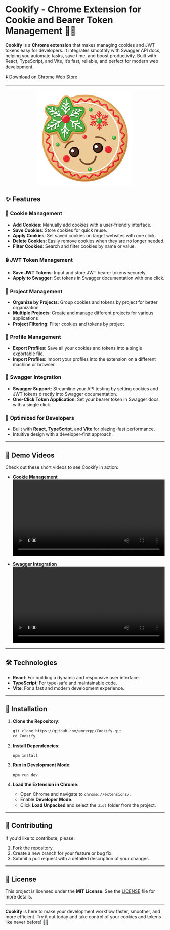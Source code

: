 

# Cookify - Chrome Extension for Cookie and Bearer Token Management 🍪🔑


**Cookify** is a **Chrome extension** that makes managing cookies and JWT tokens easy for developers. It integrates smoothly with Swagger API docs, helping you automate tasks, save time, and boost productivity. Built with React, TypeScript, and Vite, it’s fast, reliable, and perfect for modern web development.

[⬇️ Download on Chrome Web Store](https://chromewebstore.google.com/detail/cookify/mafdkfnimilggjneibkjfejlnhcecnjd)

---

<p align="center">
<img width="300" height="300" align="center" src="public/icon/icon.svg" alt="Cookify Logo" style="min-width: 300px">
</p>

## ✨ Features

### 🔑 **Cookie Management**
- **Add Cookies**: Manually add cookies with a user-friendly interface.
- **Save Cookies**: Store cookies for quick reuse.
- **Apply Cookies**: Set saved cookies on target websites with one click.
- **Delete Cookies**: Easily remove cookies when they are no longer needed.
- **Filter Cookies**: Search and filter cookies by name or value.

### 🔒 **JWT Token Management**
- **Save JWT Tokens**: Input and store JWT bearer tokens securely.
- **Apply to Swagger**: Set tokens in Swagger documentation with one click.

### 🎯 **Project Management**
- **Organize by Projects**: Group cookies and tokens by project for better organization
- **Multiple Projects**: Create and manage different projects for various applications
- **Project Filtering**: Filter cookies and tokens by project

### 🔄 **Profile Management**
- **Export Profiles**: Save all your cookies and tokens into a single exportable file.
- **Import Profiles**: Import your profiles into the extension on a different machine or browser.

### 📜 **Swagger Integration**
- **Swagger Support**: Streamline your API testing by setting cookies and JWT tokens directly into Swagger documentation.
- **One-Click Token Application**: Set your bearer token in Swagger docs with a single click.

### 🚀 **Optimized for Developers**
- Built with **React**, **TypeScript**, and **Vite** for blazing-fast performance.
- Intuitive design with a developer-first approach.

---

## 🎥 Demo Videos
Check out these short videos to see Cookify in action:

- **Cookie Management**
<video src="https://github.com/user-attachments/assets/bd5238dc-8e9f-4638-9038-1929623f3af3" controls width="100%"></video>



- **Swagger Integration**
<video src="https://github.com/user-attachments/assets/556fab44-7374-4294-933c-7a982f7d3083" controls width="100%"></video>






---


## 🛠️ Technologies

- **React**: For building a dynamic and responsive user interface.
- **TypeScript**: For type-safe and maintainable code.
- **Vite**: For a fast and modern development experience.

---


## 🚀 Installation

1. **Clone the Repository**:
   ```
   git clone https://github.com/emrecpp/Cookify.git
   cd Cookify
   ```

2. **Install Dependencies**:
   ```
   npm install
   ```

3. **Run in Development Mode**:
   ```
   npm run dev
   ```

4. **Load the Extension in Chrome**:
   - Open Chrome and navigate to `chrome://extensions/`.
   - Enable **Developer Mode**.
   - Click **Load Unpacked** and select the `dist` folder from the project.

---


## 🤝 Contributing

If you'd like to contribute, please:
1. Fork the repository.
2. Create a new branch for your feature or bug fix.
3. Submit a pull request with a detailed description of your changes.

---

## 📜 License

This project is licensed under the **MIT License**. See the [LICENSE](LICENSE) file for more details.

---

**Cookify** is here to make your development workflow faster, smoother, and more efficient. Try it out today and take control of your cookies and tokens like never before! 🚀🍪
